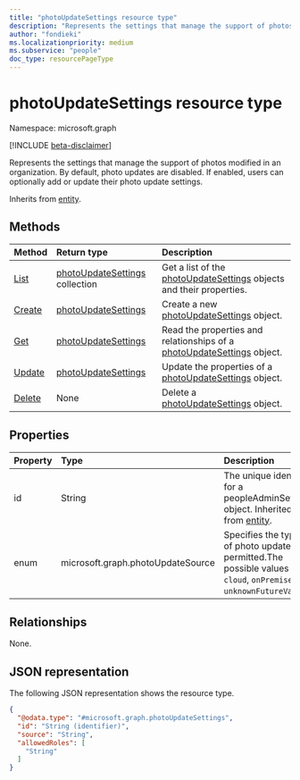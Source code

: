 ```yaml
---
title: "photoUpdateSettings resource type"
description: "Represents the settings that manage the support of photos modified in an organization."
author: "fondieki"
ms.localizationpriority: medium
ms.subservice: "people"
doc_type: resourcePageType
---
```


# photoUpdateSettings resource type

Namespace: microsoft.graph

[!INCLUDE [beta-disclaimer](../../includes/beta-disclaimer.md)]

Represents the settings that manage the support of photos modified in an organization. By default, photo updates are disabled. If enabled, users can optionally add or update their photo update settings.

Inherits from [entity](../resources/entity.md).

## Methods

|Method|Return type|Description|
|:---|:---|:---|
|[List](../api/peopleadminsettings-list-photoupdatesettings.md)|[photoUpdateSettings](../resources/photoupdatesettings.md) collection|Get a list of the [photoUpdateSettings](../resources/photoupdatesettings.md) objects and their properties.|
|[Create](../api/peopleadminsettings-post-photoupdatesettings.md)|[photoUpdateSettings](../resources/photoupdatesettings.md)|Create a new [photoUpdateSettings](../resources/photoupdatesettings.md) object.|
|[Get](../api/photoupdatesettings-get.md)|[photoUpdateSettings](../resources/photoupdatesettings.md)|Read the properties and relationships of a [photoUpdateSettings](../resources/photoupdatesettings.md) object.|
|[Update](../api/photoupdatesettings-update.md)|[photoUpdateSettings](../resources/photoupdatesettings.md)|Update the properties of a [photoUpdateSettings](../resources/photoupdatesettings.md) object.|
|[Delete](../api/peopleadminsettings-delete-photoupdatesettings.md)|None|Delete a [photoUpdateSettings](../resources/photoupdatesettings.md) object.|

## Properties

|Property|Type|Description|
|:---|:---|:---|
|id|String| The unique identifier for a peopleAdminSettings object. Inherited from [entity](../resources/entity.md).|
|enum|microsoft.graph.photoUpdateSource| Specifies the types of photo updates permitted.The possible values are: `cloud`, `onPremises`, `unknownFutureValue`.|

## Relationships

None.

## JSON representation

The following JSON representation shows the resource type.
<!-- {
  "blockType": "resource",
  "keyProperty": "id",
  "@odata.type": "microsoft.graph.photoUpdateSettings",
  "baseType": "microsoft.graph.entity",
  "openType": false
}
-->
``` json
{
  "@odata.type": "#microsoft.graph.photoUpdateSettings",
  "id": "String (identifier)",
  "source": "String",
  "allowedRoles": [
    "String"
  ]
}
```
